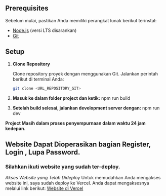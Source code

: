
## Prerequisites

Sebelum mulai, pastikan Anda memiliki perangkat lunak berikut terinstal:
- [Node.js](https://nodejs.org/) (versi LTS disarankan)
- [Git](https://git-scm.com/)

## Setup

1. **Clone Repository**

   Clone repository proyek dengan menggunakan Git. Jalankan perintah berikut di terminal Anda:

   ```bash
   git clone <URL_REPOSITORY_GIT>

2. **Masuk ke dalam folder project dan ketik:**
   npm run build

3. **Setelah build selesai, jalankan development server dengan:**
   npm run dev

**Project Masih dalam proses penyempurnaan dalam waktu 24 jam kedepan.**

## Website Dapat Dioperasikan bagian Register, Login , Lupa Password.

### Silahkan ikuti website yang sudah ter-deploy.

*Akses Website yang Telah Dideploy*
Untuk memudahkan Anda mengakses website ini, saya sudah deploy ke Vercel. Anda dapat mengaksesnya melalui link berikut: [Website di Vercel](https://forwardin-jo1bqwo0j-lisgiyanto-sofiyans-projects.vercel.app/)